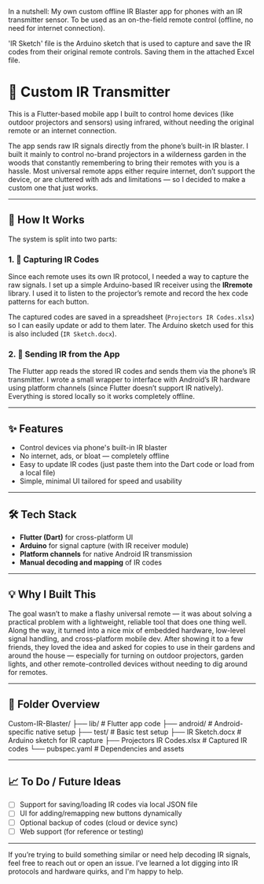 In a nutshell:
My own custom offline IR Blaster app for phones with an IR transmitter sensor. To be used as an on-the-field remote control (offline, no need for internet connection).

'IR Sketch' file is the Arduino sketch that is used to capture and save the IR codes from their original remote controls. Saving them in the attached Excel file.



# 📡 Custom IR Transmitter

This is a Flutter-based mobile app I built to control home devices (like outdoor projectors and sensors) using infrared, without needing the original remote or an internet connection.

The app sends raw IR signals directly from the phone’s built-in IR blaster. I built it mainly to control no-brand projectors in a wilderness garden in the woods that constantly remembering to bring their remotes with you is a hassle. Most universal remote apps either require internet, don’t support the device, or are cluttered with ads and limitations — so I decided to make a custom one that just works.

---

## 🧠 How It Works

The system is split into two parts:

### 1. 📸 Capturing IR Codes

Since each remote uses its own IR protocol, I needed a way to capture the raw signals. I set up a simple Arduino-based IR receiver using the **IRremote** library. I used it to listen to the projector’s remote and record the hex code patterns for each button.

The captured codes are saved in a spreadsheet (`Projectors IR Codes.xlsx`) so I can easily update or add to them later. The Arduino sketch used for this is also included (`IR Sketch.docx`).

### 2. 📱 Sending IR from the App

The Flutter app reads the stored IR codes and sends them via the phone’s IR transmitter. I wrote a small wrapper to interface with Android’s IR hardware using platform channels (since Flutter doesn’t support IR natively). Everything is stored locally so it works completely offline.

---

## ✨ Features

- Control devices via phone's built-in IR blaster
- No internet, ads, or bloat — completely offline
- Easy to update IR codes (just paste them into the Dart code or load from a local file)
- Simple, minimal UI tailored for speed and usability

---

## 🛠️ Tech Stack

- **Flutter (Dart)** for cross-platform UI
- **Arduino** for signal capture (with IR receiver module)
- **Platform channels** for native Android IR transmission
- **Manual decoding and mapping** of IR codes

---

## 💡 Why I Built This

The goal wasn’t to make a flashy universal remote — it was about solving a practical problem with a lightweight, reliable tool that does one thing well. Along the way, it turned into a nice mix of embedded hardware, low-level signal handling, and cross-platform mobile dev.
After showing it to a few friends, they loved the idea and asked for copies to use in their gardens and around the house — especially for turning on outdoor projectors, garden lights, and other remote-controlled devices without needing to dig around for remotes.

---

## 📂 Folder Overview

Custom-IR-Blaster/
├── lib/ # Flutter app code
├── android/ # Android-specific native setup
├── test/ # Basic test setup
├── IR Sketch.docx # Arduino sketch for IR capture
├── Projectors IR Codes.xlsx # Captured IR codes
└── pubspec.yaml # Dependencies and assets



---

## 📈 To Do / Future Ideas

- [ ] Support for saving/loading IR codes via local JSON file
- [ ] UI for adding/remapping new buttons dynamically
- [ ] Optional backup of codes (cloud or device sync)
- [ ] Web support (for reference or testing)

---

If you’re trying to build something similar or need help decoding IR signals, feel free to reach out or open an issue. I’ve learned a lot digging into IR protocols and hardware quirks, and I'm happy to help.

